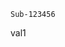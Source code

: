 ```
Sub-123456
```
val1

<validation step="6f6cb300-e202-4070-8ce1-7c0e2d526fb3" /><validation step="6f6cb300-e202-4070-8ce1-7c0e2d526fb3" />